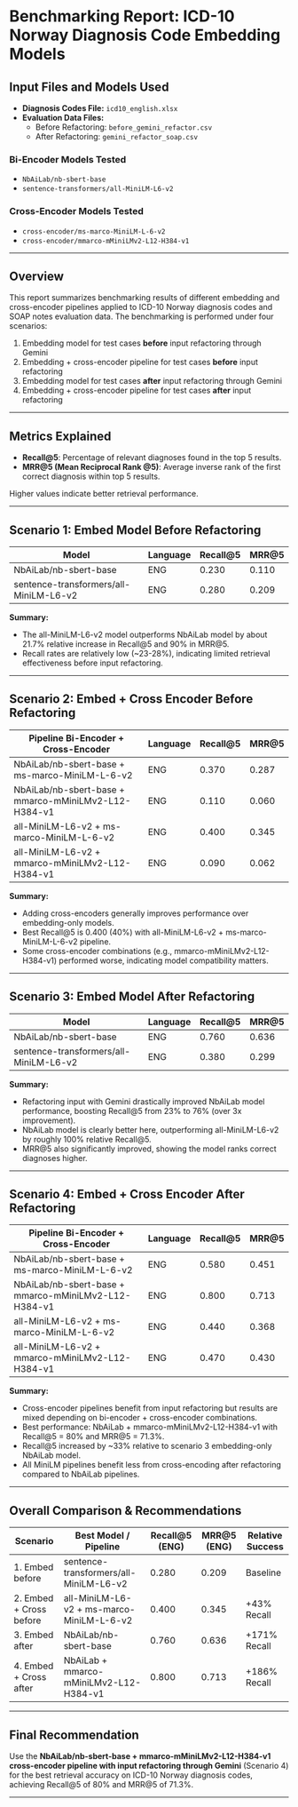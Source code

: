 # Benchmarking Report: ICD-10 Norway Diagnosis Code Embedding Models

## Input Files and Models Used

- **Diagnosis Codes File:** `icd10_english.xlsx`
- **Evaluation Data Files:**
  - Before Refactoring: `before_gemini_refactor.csv`
  - After Refactoring: `gemini_refactor_soap.csv`

### Bi-Encoder Models Tested

- `NbAiLab/nb-sbert-base`
- `sentence-transformers/all-MiniLM-L6-v2`

### Cross-Encoder Models Tested

- `cross-encoder/ms-marco-MiniLM-L-6-v2`
- `cross-encoder/mmarco-mMiniLMv2-L12-H384-v1`

---

## Overview

This report summarizes benchmarking results of different embedding and cross-encoder pipelines applied to ICD-10 Norway diagnosis codes and SOAP notes evaluation data. The benchmarking is performed under four scenarios:

1. Embedding model for test cases **before** input refactoring through Gemini
2. Embedding + cross-encoder pipeline for test cases **before** input refactoring
3. Embedding model for test cases **after** input refactoring through Gemini
4. Embedding + cross-encoder pipeline for test cases **after** input refactoring

---

## Metrics Explained

- **Recall\@5**: Percentage of relevant diagnoses found in the top 5 results.
- **MRR\@5 (Mean Reciprocal Rank @5)**: Average inverse rank of the first correct diagnosis within top 5 results.

Higher values indicate better retrieval performance.

---

## Scenario 1: Embed Model Before Refactoring

| Model                                  | Language | Recall\@5 | MRR\@5 |
| -------------------------------------- | -------- | --------- | ------ |
| NbAiLab/nb-sbert-base                  | ENG      | 0.230     | 0.110  |
| sentence-transformers/all-MiniLM-L6-v2 | ENG      | 0.280     | 0.209  |

**Summary:**

- The all-MiniLM-L6-v2 model outperforms NbAiLab model by about 21.7% relative increase in Recall\@5 and 90% in MRR\@5.
- Recall rates are relatively low (\~23-28%), indicating limited retrieval effectiveness before input refactoring.

---

## Scenario 2: Embed + Cross Encoder Before Refactoring

| Pipeline Bi-Encoder + Cross-Encoder                  | Language | Recall\@5 | MRR\@5 |
| ---------------------------------------------------- | -------- | --------- | ------ |
| NbAiLab/nb-sbert-base + ms-marco-MiniLM-L-6-v2       | ENG      | 0.370     | 0.287  |
| NbAiLab/nb-sbert-base + mmarco-mMiniLMv2-L12-H384-v1 | ENG      | 0.110     | 0.060  |
| all-MiniLM-L6-v2 + ms-marco-MiniLM-L-6-v2            | ENG      | 0.400     | 0.345  |
| all-MiniLM-L6-v2 + mmarco-mMiniLMv2-L12-H384-v1      | ENG      | 0.090     | 0.062  |

**Summary:**

- Adding cross-encoders generally improves performance over embedding-only models.
- Best Recall\@5 is 0.400 (40%) with all-MiniLM-L6-v2 + ms-marco-MiniLM-L-6-v2 pipeline.
- Some cross-encoder combinations (e.g., mmarco-mMiniLMv2-L12-H384-v1) performed worse, indicating model compatibility matters.

---

## Scenario 3: Embed Model After Refactoring

| Model                                  | Language | Recall\@5 | MRR\@5 |
| -------------------------------------- | -------- | --------- | ------ |
| NbAiLab/nb-sbert-base                  | ENG      | 0.760     | 0.636  |
| sentence-transformers/all-MiniLM-L6-v2 | ENG      | 0.380     | 0.299  |

**Summary:**

- Refactoring input with Gemini drastically improved NbAiLab model performance, boosting Recall\@5 from 23% to 76% (over 3x improvement).
- NbAiLab model is clearly better here, outperforming all-MiniLM-L6-v2 by roughly 100% relative Recall\@5.
- MRR\@5 also significantly improved, showing the model ranks correct diagnoses higher.

---

## Scenario 4: Embed + Cross Encoder After Refactoring

| Pipeline Bi-Encoder + Cross-Encoder                  | Language | Recall\@5 | MRR\@5 |
| ---------------------------------------------------- | -------- | --------- | ------ |
| NbAiLab/nb-sbert-base + ms-marco-MiniLM-L-6-v2       | ENG      | 0.580     | 0.451  |
| NbAiLab/nb-sbert-base + mmarco-mMiniLMv2-L12-H384-v1 | ENG      | 0.800     | 0.713  |
| all-MiniLM-L6-v2 + ms-marco-MiniLM-L-6-v2            | ENG      | 0.440     | 0.368  |
| all-MiniLM-L6-v2 + mmarco-mMiniLMv2-L12-H384-v1      | ENG      | 0.470     | 0.430  |

**Summary:**

- Cross-encoder pipelines benefit from input refactoring but results are mixed depending on bi-encoder + cross-encoder combinations.
- Best performance: NbAiLab + mmarco-mMiniLMv2-L12-H384-v1 with Recall\@5 = 80% and MRR\@5 = 71.3%.
- Recall\@5 increased by \~33% relative to scenario 3 embedding-only NbAiLab model.
- All MiniLM pipelines benefit less from cross-encoding after refactoring compared to NbAiLab pipelines.

---

## Overall Comparison & Recommendations

| Scenario                | Best Model / Pipeline                     | Recall\@5 (ENG) | MRR\@5 (ENG) | Relative Success |
| ----------------------- | ----------------------------------------- | --------------- | ------------ | ---------------- |
| 1. Embed before         | sentence-transformers/all-MiniLM-L6-v2    | 0.280           | 0.209        | Baseline         |
| 2. Embed + Cross before | all-MiniLM-L6-v2 + ms-marco-MiniLM-L-6-v2 | 0.400           | 0.345        | +43% Recall      |
| 3. Embed after          | NbAiLab/nb-sbert-base                     | 0.760           | 0.636        | +171% Recall     |
| 4. Embed + Cross after  | NbAiLab + mmarco-mMiniLMv2-L12-H384-v1    | 0.800           | 0.713        | +186% Recall     |

---

## Final Recommendation

Use the **NbAiLab/nb-sbert-base + mmarco-mMiniLMv2-L12-H384-v1 cross-encoder pipeline with input refactoring through Gemini** (Scenario 4) for the best retrieval accuracy on ICD-10 Norway diagnosis codes, achieving Recall\@5 of 80% and MRR\@5 of 71.3%.

---

